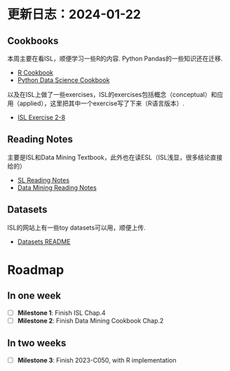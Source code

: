 # 更新日志：2024-01-22

## Cookbooks

本周主要在看ISL，顺便学习一些R的内容. Python Pandas的一些知识还在迁移.

- [R Cookbook](Knowledge%20%Base/Cookbooks/R-Cookbook.md)
- [Python Data Science Cookbook](Knowledge%20%Base/Cookbooks/Python-data-science-Cookbook.md)

以及在ISL上做了一些exercises，ISL的exercises包括概念（conceptual）和应用（applied），这里把其中一个exercise写了下来（R语言版本）.

- [ISL Exercise 2-8](Knowledge%20%Base/Cookbooks/ISL-Exercise-2-8.r)

## Reading Notes

主要是ISL和Data Mining Textbook，此外也在读ESL（ISL浅显，很多结论直接给的）

- [SL Reading Notes](Knowledge%20%Base/Raw/SL-reading-notes.md)
- [Data Mining Reading Notes](Knowledge%20%Base/Cookbooks/ISL-Exercise-2-8.r.md)

## Datasets

ISL的网站上有一些toy datasets可以用，顺便上传.

- [Datasets README](Resources/Datasets/README.md)

# Roadmap

## In one week
- [ ] **Milestone 1**: Finish ISL Chap.4
- [ ] **Milestone 2**: Finish Data Mining Cookbook Chap.2

## In two weeks
- [ ] **Milestone 3**: Finish 2023-C050, with R implementation

